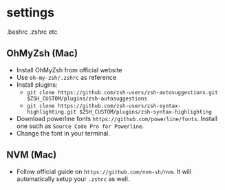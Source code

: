 # settings
.bashrc .zshrc etc

## OhMyZsh (Mac)
- Install OhMyZsh from official website
- Use `oh-my-zsh/.zshrc` as reference
- Install plugins:
    - `git clone https://github.com/zsh-users/zsh-autosuggestions.git $ZSH_CUSTOM/plugins/zsh-autosuggestions`
    - `git clone https://github.com/zsh-users/zsh-syntax-highlighting.git $ZSH_CUSTOM/plugins/zsh-syntax-highlighting`
- Download powerline fonts `https://github.com/powerline/fonts`. Install one such as `Source Code Pro for Powerline`.
- Change the font in your terminal.

## NVM (Mac)
- Follow official guide on `https://github.com/nvm-sh/nvm`. It will automatically setup your `.zshrc` as well.